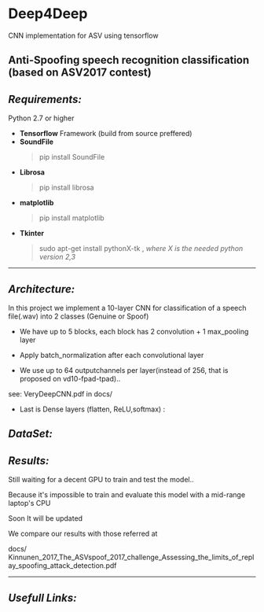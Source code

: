 # Deep4Deep
CNN implementation for ASV using tensorflow

Anti-Spoofing speech recognition classification (based on ASV2017 contest)
------------------------------------------------------------------------------
**_Requirements:_**
-----------------

Python 2.7 or higher

- **Tensorflow** Framework (build from source preffered)
- **SoundFile** 
  > pip install SoundFile
- **Librosa**
  > pip install librosa
- **matplotlib**
  > pip install matplotlib
- **Tkinter** 
  > sudo apt-get install pythonX-tk , *where X is the needed python version 2,3*

-------------------------------------------------------------------------------
**_Architecture:_**
-------------------
In this project we implement a 10-layer CNN for classification of a speech file(.wav) into 2 classes (Genuine or Spoof)

- We have up to 5 blocks, each block has 2 convolution + 1 max_pooling layer 

 * Apply batch_normalization after each convolutional layer

- We use up to 64 outputchannels per layer(instead of 256, that is proposed on vd10-fpad-tpad)..

see: VeryDeepCNN.pdf in docs/

- Last is Dense layers (flatten, ReLU,softmax) : 

_DataSet:_
----------

**_Results:_**
---------------
Still waiting for a decent GPU to train and test the model..

Because it's impossible to train and evaluate this model with a mid-range laptop's CPU

Soon It will be updated

We compare our results with those referred at

docs/ Kinnunen_2017_The_ASVspoof_2017_challenge_Assessing_the_limits_of_replay_spoofing_attack_detection.pdf

______________________________________________________________________________________________________
*Usefull Links:*
----------------

